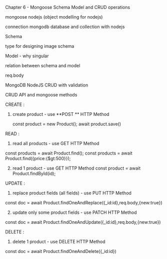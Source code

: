 Chapter 6 - Mongoose Schema Model and CRUD operations 



mongoose nodejs (object modelling for nodejs)

connection mongodb database and collection with nodejs 

Schema 

type for designing image schema 

Model - why singular  

relation between schema and model 

req.body 

MongoDB NodeJS CRUD with validation 





CRUD API and mongoose methods 



CREATE :

1. create product - use **POST ** HTTP Method

   const product = new Product();
   await product.save()


READ :

1. read all products - use GET HTTP Method

const  products  =  await  Product.find();
const  products  =  await  Product.find({price:{$gt:500}});

2. read 1 product - use GET HTTP Method
const  product  =  await  Product.findById(id);



UPDATE :


1. replace product fields (all fields) - use PUT HTTP Method

const  doc  =  await  Product.findOneAndReplace({_id:id},req.body,{new:true})

2. update only some product fields - use 
PATCH HTTP Method

const  doc  =  await  Product.findOneAndUpdate({_id:id},req.body,{new:true})



DELETE :

1. delete 1 product - use DELETE HTTP Method


const  doc  =  await  Product.findOneAndDelete({_id:id})


